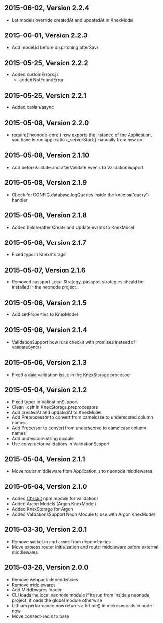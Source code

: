 ## 2015-06-02, Version 2.2.4

 - Let models override createdAt and updatedAt in KnexModel

## 2015-06-01, Version 2.2.3

 - Add model.id before dispatching afterSave

## 2015-05-25, Version 2.2.2

 - Added customErrors.js
   - added NotFoundError

## 2015-05-25, Version 2.2.1

 - Added caolan/async

## 2015-05-08, Version 2.2.0

 - require('neonode-core') now exports the instance of the Application, you have to run application._serverStart() manually from now on.

## 2015-05-08, Version 2.1.10

 - Add beforeValidate and afterValidate events to ValidationSupport

## 2015-05-08, Version 2.1.9

 - Check for CONFIG.database.logQueries inside the knex.on('query') handler

## 2015-05-08, Version 2.1.8

 - Added before/after Create and Update events to KnexModel

## 2015-05-08, Version 2.1.7

 - Fixed typo in KnexStorage


## 2015-05-07, Version 2.1.6

 - Removed passport Local Strategy, passport strategies should be installed in the neonode project.


## 2015-05-06, Version 2.1.5

 - Add setProperties to KnexModel


## 2015-05-06, Version 2.1.4

 - ValidationSupport now runs checkit with promises instead of validateSync()


## 2015-05-06, Version 2.1.3

 - Fixed a data validation issue in the KnexStorage processor


## 2015-05-04, Version 2.1.2

 - Fixed typos in ValidationSupport
 - Clean _csfr in KnexStorage.preprocessors
 - Add createdAt and updatedAt to KnexModel
 - Add Preprocessor to convert from camelcase to underscored column names
 - Add Processor to convert from underscored to camelcase column names
 - Add underscore.string module
 - Use constructor.validations in ValidationSupport


## 2015-05-04, Version 2.1.1

 - Move router middleware from Application.js to neonode middlewares


## 2015-05-04, Version 2.1.0

 - Added [Checkit](https://github.com/tgriesser/checkit) npm module for validations
 - Added Argon Models (Argon.KnexModel)
 - Added KnexStorage for Argon
 - Added ValidationsSupport Neon Module to use with Argon.KnexModel


## 2015-03-30, Version 2.0.1

 - Remove socket.io and async from dependencies
 - Move express router initialization and router middleware before external middlewares


## 2015-03-26, Version 2.0.0

 - Remove webpack dependencies
 - Remove middlewares
 - Add Middlewares loader
 - CLI loads the local neonode module if its run from inside a neonode project, it loads the global module otherwise
 - Lithium performance.now returns a hrtime() in microseconds in node now
 - Move connect-redis to base
